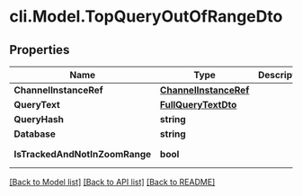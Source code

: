 # cli.Model.TopQueryOutOfRangeDto

## Properties

Name | Type | Description | Notes
------------ | ------------- | ------------- | -------------
**ChannelInstanceRef** | [**ChannelInstanceRef**](ChannelInstanceRef.md) |  | [optional] 
**QueryText** | [**FullQueryTextDto**](FullQueryTextDto.md) |  | [optional] 
**QueryHash** | **string** |  | [optional] 
**Database** | **string** |  | [optional] 
**IsTrackedAndNotInZoomRange** | **bool** |  | [optional] [readonly] 

[[Back to Model list]](../README.md#documentation-for-models) [[Back to API list]](../README.md#documentation-for-api-endpoints) [[Back to README]](../README.md)

